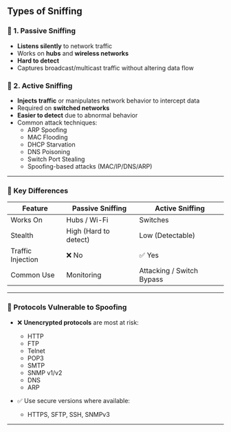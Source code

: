 ## Types of Sniffing

### 🔹 1. Passive Sniffing
- **Listens silently** to network traffic
- Works on **hubs** and **wireless networks**
- **Hard to detect**
- Captures broadcast/multicast traffic without altering data flow

### 🔹 2. Active Sniffing
- **Injects traffic** or manipulates network behavior to intercept data
- Required on **switched networks**
- **Easier to detect** due to abnormal behavior
- Common attack techniques:
  - ARP Spoofing
  - MAC Flooding
  - DHCP Starvation
  - DNS Poisoning
  - Switch Port Stealing
  - Spoofing-based attacks (MAC/IP/DNS/ARP)

---

### 🔹 Key Differences

| Feature            | Passive Sniffing        | Active Sniffing           |
|--------------------|--------------------------|----------------------------|
| Works On           | Hubs / Wi-Fi             | Switches                  |
| Stealth            | High (Hard to detect)    | Low (Detectable)          |
| Traffic Injection  | ❌ No                    | ✅ Yes                    |
| Common Use         | Monitoring               | Attacking / Switch Bypass |

---

### 🔹 Protocols Vulnerable to Spoofing

- ❌ **Unencrypted protocols** are most at risk:
  - HTTP
  - FTP
  - Telnet
  - POP3
  - SMTP
  - SNMP v1/v2
  - DNS
  - ARP

- ✅ Use secure versions where available:
  - HTTPS, SFTP, SSH, SNMPv3
---

